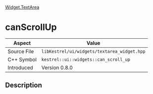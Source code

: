 [Widget.TextArea](index.md)
# canScrollUp
| Aspect | Value |
| --- | --- |
| Source File | `libKestrel/ui/widgets/textarea_widget.hpp` |
| C++ Symbol | `kestrel::ui::widgets::can_scroll_up` |
| Introduced | Version 0.8.0 |
## Description
